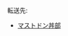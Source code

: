 <div>

転送先:

-   [マストドン丼部](/Mstdn.glorificatio.org "Mstdn.glorificatio.org")

</div>

<div>

</div>
